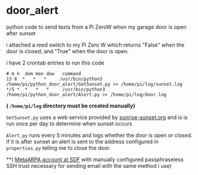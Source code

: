 # door_alert
python code to send texts from a Pi ZeroW when my garage door is open after sunset

i attached a reed switch to my Pi Zero W which returns "False" when the door is closed, and "True" when the door is open.

i have 2 crontab entries to run this code
```
# m h  dom mon dow   command
13 8  *   *   *     /usr/bin/python3 /home/pi/python_door_alert/GetSunset.py >> /home/pi/log/sunset.log
*/5 *  *   *   *     /usr/bin/python3 /home/pi/python_door_alert/Alert.py >> /home/pi/log/door.log
```
**( ``/home/pi/log`` directory must be created manually)**

``GetSunset.py`` uses a web service provided by [sunrise-sunset.org](http://bit.ly/2wr8hWl) and is is run once per day to determine when sunset occurs

``Alert.py`` runs every 5 minutes and logs whether the door is open or closed. if it is after sunset an alert is sent to the address configured in ``properties.py`` telling me to close the door.

**( [MetaARPA account at SDF](http://bit.ly/2whFtiN) with manually configured passphraseless SSH trust necessary for sending email with the same method i use)
